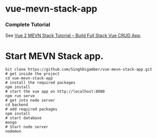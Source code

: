 # vue-mevn-stack-app

### Complete Tutorial
See [Vue 2 MEVN Stack Tutorial – Build Full Stack Vue CRUD App](https://www.positronx.io/vue-mevn-stack-tutorial-build-full-stack-vue-js-crud-app/).


# Start MEVN Stack app.
```
Git clone https://github.com/SinghDigamber/vue-mevn-stack-app.git
# get inside the project
cd vue-mevn-stack-app
# install the required packages
npm install
# start the vue app on http://localhost:8080
npm run serve
# get into node server
cd backend
# add required packages
npm install
# start database
mongo
# Start node server
nodemon

```
